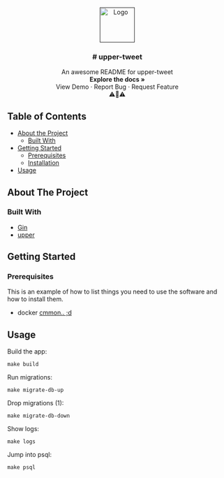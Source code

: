 <!-- PROJECT LOGO -->
<br />
<p align="center">
  <a href="">
    <img src="https://encrypted-tbn0.gstatic.com/images?q=tbn%3AANd9GcRj2GH5OYJicARKz2cV2epalmOOjp93dztz0bGaIaHaWg0szgAb&usqp=CAU" alt="Logo" width="80" height="80">
  </a>
</p>
  <h3 align="center"># upper-tweet</h3>

  <p align="center">
    An awesome README for upper-tweet
    <br />
    <strong>Explore the docs »</strong></a>
    <br />
    <a>View Demo</a>
    ·
    <a>Report Bug</a>
    ·
    <a>Request Feature</a>
    <br />
    ⚠️🚧⚠️
  </p>

<!-- TABLE OF CONTENTS -->
## Table of Contents

* [About the Project](#about-the-project)
  * [Built With](#built-with)
* [Getting Started](#getting-started)
  * [Prerequisites](#prerequisites)
  * [Installation](#installation)
* [Usage](#usage)


<!-- ABOUT THE PROJECT -->
## About The Project

### Built With
* [Gin](https://github.com/gin-gonic/gin)
* [upper](https://github.com/upper/db)


<!-- GETTING STARTED -->
## Getting Started

### Prerequisites

This is an example of how to list things you need to use the software and how to install them.
* docker
[cmmon.. ;d](https://docs.docker.com/get-docker/)

<!-- USAGE EXAMPLES -->
## Usage

Build the app: 
```shell script
make build
```

Run migrations: 
```shell script
make migrate-db-up
```

Drop migrations (1): 
```shell script
make migrate-db-down
```

Show logs: 
```shell script
make logs
```

Jump into psql: 
```shell script
make psql
```